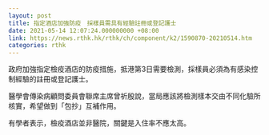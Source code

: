 ```yaml
---
layout: post
title: 指定酒店加強防疫　採樣員需具有經驗註冊或登記護士
date: 2021-05-14 12:07:24.000000000 +08:00
link: https://news.rthk.hk/rthk/ch/component/k2/1590870-20210514.htm
categories: rthk
---
```


政府加強指定檢疫酒店的防疫措施，抵港第3日需要檢測，採樣員必須為有感染控制經驗的註冊或登記護士。

醫學會傳染病顧問委員會聯席主席曾祈殷說，當局應該將檢測樣本交由不同化驗所核實，希望做到「包抄」互補作用。

有學者表示，檢疫酒店並非醫院，關鍵是入住率不應太高。
